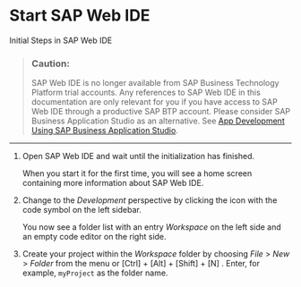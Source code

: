 <!-- loio213a69ca0f5949bfb29d0715ed95084a -->

# Start SAP Web IDE

Initial Steps in SAP Web IDE

> ### Caution:  
> SAP Web IDE is no longer available from SAP Business Technology Platform trial accounts. Any references to SAP Web IDE in this documentation are only relevant for you if you have access to SAP Web IDE through a productive SAP BTP account. Please consider SAP Business Application Studio as an alternative. See [App Development Using SAP Business Application Studio](app-development-using-sap-business-application-studio-6bbad66.md).

***

1.  Open SAP Web IDE and wait until the initialization has finished.

    When you start it for the first time, you will see a home screen containing more information about SAP Web IDE.

2.  Change to the *Development* perspective by clicking the icon with the code symbol on the left sidebar.

    You now see a folder list with an entry *Workspace* on the left side and an empty code editor on the right side.

3.  Create your project within the *Workspace* folder by choosing *File* \> *New* \> *Folder* from the menu or [Ctrl\] + [Alt\] + [Shift\] + [N\] . Enter, for example, `myProject` as the folder name.


